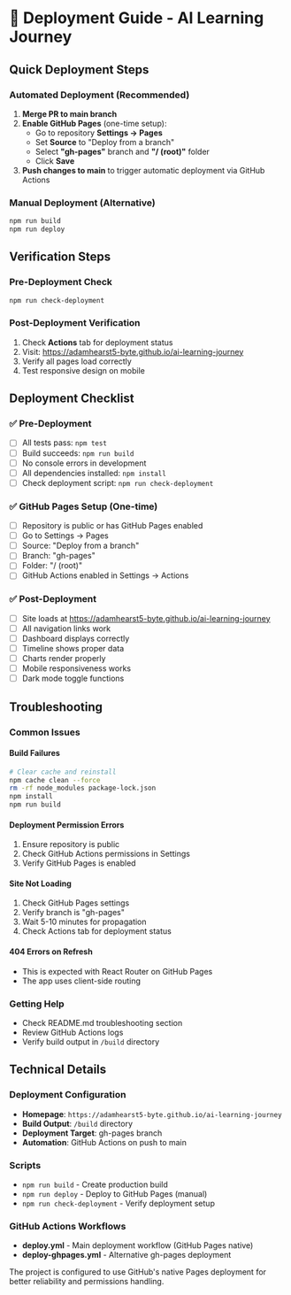 # 🚀 Deployment Guide - AI Learning Journey

## Quick Deployment Steps

### Automated Deployment (Recommended)
1. **Merge PR to main branch**
2. **Enable GitHub Pages** (one-time setup):
   - Go to repository **Settings → Pages**
   - Set **Source** to "Deploy from a branch"
   - Select **"gh-pages"** branch and **"/ (root)"** folder
   - Click **Save**
3. **Push changes to main** to trigger automatic deployment via GitHub Actions

### Manual Deployment (Alternative)
```bash
npm run build
npm run deploy
```

## Verification Steps

### Pre-Deployment Check
```bash
npm run check-deployment
```

### Post-Deployment Verification
1. Check **Actions** tab for deployment status
2. Visit: https://adamhearst5-byte.github.io/ai-learning-journey
3. Verify all pages load correctly
4. Test responsive design on mobile

## Deployment Checklist

### ✅ Pre-Deployment
- [ ] All tests pass: `npm test`
- [ ] Build succeeds: `npm run build`
- [ ] No console errors in development
- [ ] All dependencies installed: `npm install`
- [ ] Check deployment script: `npm run check-deployment`

### ✅ GitHub Pages Setup (One-time)
- [ ] Repository is public or has GitHub Pages enabled
- [ ] Go to Settings → Pages
- [ ] Source: "Deploy from a branch"
- [ ] Branch: "gh-pages"
- [ ] Folder: "/ (root)"
- [ ] GitHub Actions enabled in Settings → Actions

### ✅ Post-Deployment
- [ ] Site loads at https://adamhearst5-byte.github.io/ai-learning-journey
- [ ] All navigation links work
- [ ] Dashboard displays correctly
- [ ] Timeline shows proper data
- [ ] Charts render properly
- [ ] Mobile responsiveness works
- [ ] Dark mode toggle functions

## Troubleshooting

### Common Issues

#### Build Failures
```bash
# Clear cache and reinstall
npm cache clean --force
rm -rf node_modules package-lock.json
npm install
npm run build
```

#### Deployment Permission Errors
1. Ensure repository is public
2. Check GitHub Actions permissions in Settings
3. Verify GitHub Pages is enabled

#### Site Not Loading
1. Check GitHub Pages settings
2. Verify branch is "gh-pages"
3. Wait 5-10 minutes for propagation
4. Check Actions tab for deployment status

#### 404 Errors on Refresh
- This is expected with React Router on GitHub Pages
- The app uses client-side routing

### Getting Help
- Check README.md troubleshooting section
- Review GitHub Actions logs
- Verify build output in `/build` directory

## Technical Details

### Deployment Configuration
- **Homepage**: `https://adamhearst5-byte.github.io/ai-learning-journey`
- **Build Output**: `/build` directory
- **Deployment Target**: gh-pages branch
- **Automation**: GitHub Actions on push to main

### Scripts
- `npm run build` - Create production build
- `npm run deploy` - Deploy to GitHub Pages (manual)
- `npm run check-deployment` - Verify deployment setup

### GitHub Actions Workflows
- **deploy.yml** - Main deployment workflow (GitHub Pages native)
- **deploy-ghpages.yml** - Alternative gh-pages deployment

The project is configured to use GitHub's native Pages deployment for better reliability and permissions handling.